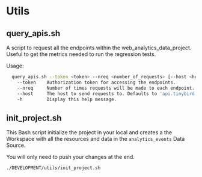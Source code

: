 # Utils

## query_apis.sh

A script to request all the endpoints within the web_analytics_data_project. Useful to get the metrics needed to run the regression tests.

Usage:
```bash
  query_apis.sh --token <token> --nreq <number_of_requests> [--host <host>]
    --token    Authorization token for accessing the endpoints.
    --nreq     Number of times requests will be made to each endpoint.
    --host     The host to send requests to. Defaults to 'api.tinybird.co'.
    -h         Display this help message.
```

## init_project.sh

This Bash script initialize the project in your local and creates a the Workspace with all the resources and data in the `analytics_events` Data Source.

You will only need to push your changes at the end.

```sh
./DEVELOPMENT/utils/init_project.sh
```
